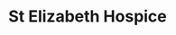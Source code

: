 ---
title: "St Elizabeth Hospice"
url: /ipswich/st-elizabeth-hospice-holywells-road/
shop: charity
---